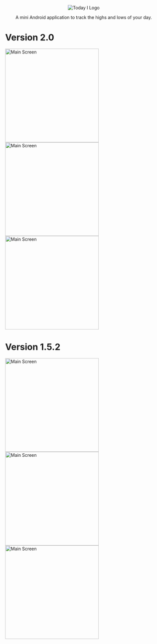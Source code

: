 <p align="center">
  <img src="docs/logo.png" alt="Today I Logo"/>
 </p>

<p align="center">A mini Android application to track the highs and lows of your day.</p>

# Version 2.0
<p align="left">
  <img src="docs/main-2.0.jpg" alt="Main Screen" width="300" height="auto"/>
  <img src="docs/edit-2.0.jpg" alt="Main Screen" width="300" height="auto"/>
  <img src="docs/settings-2.0.jpg" alt="Main Screen" width="300" height="auto"/>
</p>

# Version 1.5.2
<p align="left">
  <img src="docs/main-1.5.jpg" alt="Main Screen" width="300" height="auto"/>
  <img src="docs/edit-1.5.jpg" alt="Main Screen" width="300" height="auto"/>
  <img src="docs/settings-1.5.jpg" alt="Main Screen" width="300" height="auto"/>
</p>
